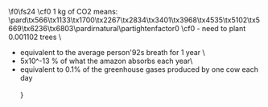 
\f0\fs24 \cf0 1 kg of CO2 means:\
\pard\tx566\tx1133\tx1700\tx2267\tx2834\tx3401\tx3968\tx4535\tx5102\tx5669\tx6236\tx6803\pardirnatural\partightenfactor0
\cf0 - need to plant 0.001102 trees \
- equivalent to the average person\'92s breath for 1 year \
- 5x10^-13 % of what the amazon absorbs each year\
- equivalent to 0.1% of the greenhouse gases produced by one cow each day\
\
}

